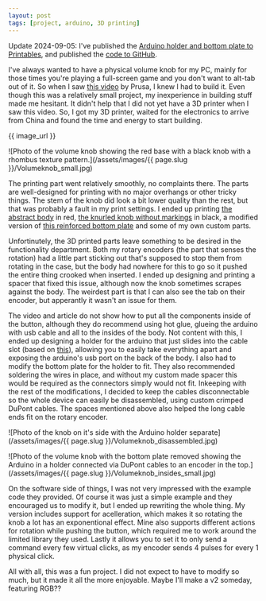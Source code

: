 ```yaml
---
layout: post
tags: [project, arduino, 3D printing]
---
```


Update 2024-09-05: I've published the [Arduino holder and bottom plate to Printables][holder], and published the [code to GitHub][code]. 

I've always wanted to have a physical volume knob for my PC, mainly for those times you're playing a full-screen game and you don't want to alt-tab out of it. So when I saw [this video][Video] by Prusa, I knew I had to build it. Even though this was a relatively small project, my inexperience in building stuff made me hesitant. It didn't help that I did not yet have a 3D printer when I saw this video. So, I got my 3D printer, waited for the electronics to arrive from China and found the time and energy to start building.

{{ image_url }}

![Photo of the volume knob showing the red base with a black knob with a rhombus texture pattern.](/assets/images/{{ page.slug }}/Volumeknob_small.jpg)


The printing part went relatively smoothly, no complaints there. The parts are well-designed for printing with no major overhangs or other tricky things. The stem of the knob did look a bit lower quality than the rest, but that was probably a fault in my print settings. I ended up printing [the abstract body][body] in red, [the knurled knob without markings][knob] in black, a modified version of [this reinforced bottom plate][plate] and some of my own custom parts.

Unfortinutely, the 3D printed parts leave something to be desired in the functionality department. Both my rotary encoders (the part that senses the rotation) had a little part sticking out that's supposed to stop them from rotating in the case, but the body had nowhere for this to go so it pushed the entire thing crooked when inserted. I ended up designing and printing a spacer that fixed this issue, although now the knob sometimes scrapes against the body. The weirdest part is that I can also see the tab on their encoder, but apperantly it wasn't an issue for them.

The video and article do not show how to put all the components inside of the button, although they do recommend using hot glue, glueing the arduino with usb cable and all to the insides of the body. Not content with this, I ended up designing a holder for the arduino that just slides into the cable slot (based on [this][cable guide]), allowing you to easily take everything apart and exposing the arduino's usb port on the back of the body. I also had to modify the bottom plate for the holder to fit. They also recommended soldering the wires in place, and without my custom made spacer this would be required as the connectors simply would not fit. Inkeeping with the rest of the modifications, I decided to keep the cables disconnectable so the whole device can easily be disassembled, using custom crimped DuPont cables. The spaces mentioned above also helped the long cable ends fit on the rotary encoder.

![Photo of the knob on it's side with the Arduino holder separate](/assets/images/{{ page.slug }}/Volumeknob_disassembled.jpg)

![Photo of the volume knob with the bottom plate removed showing the Arduino in a holder connected via DuPont cables to an encoder in the top.](/assets/images/{{ page.slug }}/Volumeknob_insides_small.jpg)

On the software side of things, I was not very impressed with the example code they provided. Of course it was just a simple example and they encouraged us to modify it, but I ended up rewriting the whole thing. My version includes support for acelleration, which makes it so rotating the knob a lot has an exponentional effect. Mine also supports different actions for rotation while pushing the button, which required me to work around the limited library they used. Lastly it allows you to set it to only send a command every few virtual clicks, as my encoder sends 4 pulses for every 1 physical click.

All with all, this was a fun project. I did not expect to have to modify so much, but it made it all the more enjoyable. Maybe I'll make a v2 someday, featuring RGB??

[Video]: https://www.youtube.com/watch?v=LKxvuphif7A
[knob]: https://www.prusaprinters.org/prints/4737-media-control-volume-knob-knurled-knob
[body]: https://www.prusaprinters.org/prints/3592-media-control-volume-knob-abstract-body
[plate]: https://www.prusaprinters.org/prints/5682-stronger-bottom-plate-for-the-volume-knob
[cable guide]: https://www.prusaprinters.org/prints/5149-media-control-cable-clamp-and-bottom-plate
[holder]: https://www.printables.com/model/997298-arduino-pro-micro-holder-for-media-control-volume
[code]: https://github.com/Marro64/HIDRotaryEncoder